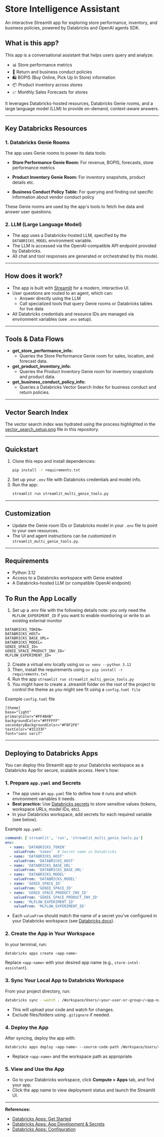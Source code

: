 # Store Intelligence Assistant

An interactive Streamlit app for exploring store performance, inventory, and business policies, powered by Databricks and OpenAI agents SDK.

## What is this app?

This app is a conversational assistant that helps users query and analyze:
- 📊 Store performance metrics
- 🔄 Return and business conduct policies
- 🛍️ BOPIS (Buy Online, Pick Up In Store) information
- 📦 Product inventory across stores
- 📈 Monthly Sales Forecasts for stores

It leverages Databricks-hosted resources, Databricks Genie rooms, and a large language model (LLM) to provide on-demand, context-aware answers.

---

## Key Databricks Resources

### 1. **Databricks Genie Rooms**
The app uses Genie rooms to power its data tools:
- **Store Performance Genie Room:**
For revenue, BOPIS, forecasts, store performance metrics
 
- **Product Inventory Genie Room:**
For inventory snapshots, product details etc.
  
- **Business Conduct Policy Table:**
For querying and finding out specific information about vendor conduct policy

These Genie rooms are used by the app's tools to fetch live data and answer user questions.

### 2. **LLM (Large Language Model)**
- The app uses a Databricks-hosted LLM, specified by the `DATABRICKS_MODEL` environment variable.
- The LLM is accessed via the OpenAI-compatible API endpoint provided by Databricks.
- All chat and tool responses are generated or orchestrated by this model.



---

## How does it work?

- The app is built with [Streamlit](https://streamlit.io/) for a modern, interactive UI.
- User questions are routed to an agent, which can:
  - Answer directly using the LLM
  - Call specialized tools that query Genie rooms or Databricks tables for live data
- All Databricks credentials and resource IDs are managed via environment variables (see `.env` setup).

---

## Tools & Data Flows

- **get_store_performance_info:**
  - Queries the Store Performance Genie room for sales, location, and forecast data.
- **get_product_inventory_info:**
  - Queries the Product Inventory Genie room for inventory snapshots and product data.
- **get_business_conduct_policy_info:**
  - Queries a Databricks Vector Search Index for business conduct and return policies.

---

## Vector Search Index

The vector search index was hydrated using the process highlighted in the [vector_search_setup.png](./vectorsearch-tooluse.png) file in this repository.

---

## Quickstart

1. Clone this repo and install dependencies:
   ```bash
   pip install -r requirements.txt
   ```
2. Set up your `.env` file with Databricks credentials and model info.
3. Run the app:
   ```bash
   streamlit run streamlit_multi_genie_tools.py
   ```

---

## Customization
- Update the Genie room IDs or Databricks model in your `.env` file to point to your own resources.
- The UI and agent instructions can be customized in `streamlit_multi_genie_tools.py`.

---

## Requirements
- Python 3.12
- Access to a Databricks workspace with Genie enabled
- A Databricks-hosted LLM (or compatible OpenAI endpoint)


## To Run the App Locally
1. Set up a .env file with the following details
note: you only need the `MLFLOW_EXPERIMENT_ID` if you want to enable montioring or write to an existing external monitor
```
DATABRICKS_TOKEN=
DATABRICKS_HOST=
DATABRICKS_BASE_URL=
DATABRICKS_MODEL=
GENIE_SPACE_ID=
GENIE_SPACE_PRODUCT_INV_ID='
MLFLOW_EXPERIMENT_ID=
```
2. Create a virtual env locally using uv `uv venv --python 3.12`
3. Then, install the requirements using `uv pip install -r requirements.txt`
4. Run the app `streamlit run streamlit_multi_genie_tools.py`
5. You might have to create a .streamlit folder on the root of the project to control the theme as you might see fit using a `config.toml file`

Example `config.toml` file
```
[theme]
base="light"
primaryColor="#FF4B4B"
backgroundColor="#FFFFFF"
secondaryBackgroundColor="#F0F2F6"
textColor="#31333F"
font="sans serif"
```

---

## Deploying to Databricks Apps

You can deploy this Streamlit app to your Databricks workspace as a Databricks App for secure, scalable access. Here's how:

### 1. Prepare `app.yaml` and Secrets

- The app uses an `app.yaml` file to define how it runs and which environment variables it needs.
- **Best practice:** Use [Databricks secrets](https://docs.databricks.com/aws/en/dev-tools/databricks-apps/app-development#best-practice-use-secrets-to-store-sensitive-information-for-a-databricks-app) to store sensitive values (tokens, workspace URLs, model IDs, etc).
- In your Databricks workspace, add secrets for each required variable (see below).

Example `app.yaml`:
```yaml
command: ['streamlit', 'run', 'streamlit_multi_genie_tools.py']
env:
  - name: 'DATABRICKS_TOKEN'
    valueFrom: 'token'  # Secret name in Databricks
  - name: 'DATABRICKS_HOST'
    valueFrom: 'DATABRICKS_HOST'
  - name: 'DATABRICKS_BASE_URL'
    valueFrom: 'DATABRICKS_BASE_URL'
  - name: 'DATABRICKS_MODEL'
    valueFrom: 'DATABRICKS_MODEL'
  - name: 'GENIE_SPACE_ID'
    valueFrom: 'GENIE_SPACE_ID'
  - name: 'GENIE_SPACE_PRODUCT_INV_ID'
    valueFrom: 'GENIE_SPACE_PRODUCT_INV_ID'
  - name: 'MLFLOW_EXPERIMENT_ID'
    valueFrom: 'MLFLOW_EXPERIMENT_ID'
```
- Each `valueFrom` should match the name of a secret you've configured in your Databricks workspace (see [Databricks docs](https://docs.databricks.com/aws/en/dev-tools/databricks-apps/app-development#best-practice-use-secrets-to-store-sensitive-information-for-a-databricks-app)).

### 2. Create the App in Your Workspace

In your terminal, run:
```bash
databricks apps create <app-name>
```
Replace `<app-name>` with your desired app name (e.g., `store-intel-assistant`).

### 3. Sync Your Local App to Databricks Workspace

From your project directory, run:
```bash
databricks sync --watch . /Workspace/Users/<your-user-or-group>/<app-name>
```
- This will upload your code and watch for changes.
- Exclude files/folders using `.gitignore` if needed.

### 4. Deploy the App

After syncing, deploy the app with:
```bash
databricks apps deploy <app-name> --source-code-path /Workspace/Users/<your-user-or-group>/<app-name>
```
- Replace `<app-name>` and the workspace path as appropriate.

### 5. View and Use the App
- Go to your Databricks workspace, click **Compute > Apps** tab, and find your app.
- Click the app name to view deployment status and launch the Streamlit UI.

---

**References:**
- [Databricks Apps: Get Started](https://docs.databricks.com/aws/en/dev-tools/databricks-apps/get-started)
- [Databricks Apps: App Development & Secrets](https://docs.databricks.com/aws/en/dev-tools/databricks-apps/app-development)
- [Databricks Apps: Configuration](https://docs.databricks.com/aws/en/dev-tools/databricks-apps/configuration)


